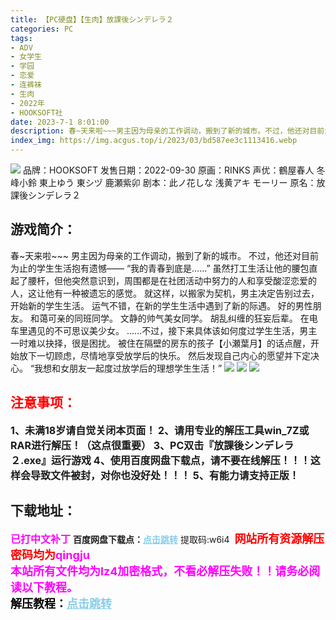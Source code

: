 ```yaml
---
title: 【PC硬盘】【生肉】放課後シンデレラ２
categories: PC
tags:
- ADV
- 女学生
- 学园
- 恋爱
- 连裤袜
- 生肉
- 2022年
- HOOKSOFT社
date: 2023-7-1 8:01:00
description: 春~天来啦~~~男主因为母亲的工作调动，搬到了新的城市。不过，他还对目前为止的学生生活抱有遗憾——“我的青春到底是……”
index_img: https://img.acgus.top/i/2023/03/bd587ee3c1113416.webp
---
```

![](https://img.acgus.top/i/2023/03/bd587ee3c1113416.webp)
品牌：HOOKSOFT
发售日期：2022-09-30
原画：RINKS
声优：鶴屋春人 冬峰小鈴 東上ゆう 東シヅ 鹿瀬紫卯
剧本：此ノ花しな 浅黄アキ モーリー
原名：放課後シンデレラ２

## 游戏简介：
春~天来啦~~~
男主因为母亲的工作调动，搬到了新的城市。
不过，他还对目前为止的学生生活抱有遗憾——
“我的青春到底是……”
虽然打工生活让他的腰包直起了腰杆，但他突然意识到，周围都是在社团活动中努力的人和享受酸涩恋爱的人，这让他有一种被遗忘的感觉。
就这样，以搬家为契机，男主决定告别过去，开始新的学生生活。
运气不错，在新的学生生活中遇到了新的际遇。
好的男性朋友。
和蔼可亲的同班同学。
文静的帅气美女同学。
胡乱纠缠的狂妄后辈。
在电车里遇见的不可思议美少女。
……不过，接下来具体该如何度过学生生活，男主一时难以抉择，很是困扰。
被住在隔壁的房东的孩子【小瀬葉月】的话点醒，开始放下一切顾虑，尽情地享受放学后的快乐。
然后发现自己内心的愿望并下定决心。
“我想和女朋友一起度过放学后的理想学生生活！”
![](https://img.acgus.top/i/2023/03/e758f9e904113425.webp)
![](https://img.acgus.top/i/2023/03/149df72f4b113422.webp)
![](https://img.acgus.top/i/2023/03/7d27e008ca113419.webp)






## <font color=#FF0000 >注意事项：</font>
<font size=3><b>1、未满18岁请自觉关闭本页面！
2、请用专业的解压工具win_7Z或RAR进行解压！（这点很重要）
3、PC双击『放課後シンデレラ２.exe』运行游戏
4、使用百度网盘下载点，请不要在线解压！！！这样会导致文件被封，对你也没好处！！！
5、有能力请支持正版！</b></font>

## 下载地址：
<font color=#FF00FF size=3><b>已打中文补丁</b></font>
<b>百度网盘下载点：</b><a href="https://pan.baidu.com/s/1LSLFNwAFkr_p4RZN2BAZLQ?pwd=w6i4" style="color: #87CEEB;"><b>点击跳转</b></a> 提取码:w6i4
<a style="padding: 0" href="https://post.qingju.org/AD/"><img style="max-width:100%" src="https://img.acgus.top/i/2024/07/478f689b8021d8d499ab43d21acf137a.gif" alt=""></a>
<b><font color=#FF0000 size=4>网站所有资源解压密码均为</b></font><b><font color=#FF00FF size=4>qingju</font><font color=#FF0000 ></font></b><br><b><font color=#FF00FF size=4>本站所有文件均为lz4加密格式，不看必解压失败！！请务必阅读以下教程。</b></font><br><b><font color=#000 size=4>解压教程：</b><a href="https://post.qingju.org/tutorial/000/" style="color: #87CEEB;"><b>点击跳转</b></a>